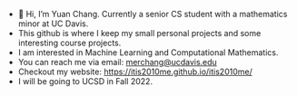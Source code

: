 - 👋 Hi, I’m Yuan Chang. Currently a senior CS student with a mathematics minor at UC Davis.
- This github is where I keep my small personal projects and some interesting course projects.
- I am interested in Machine Learning and Computational Mathematics.
- You can reach me via email: merchang@ucdavis.edu
- Checkout my website: https://itis2010me.github.io/itis2010me/
- I will be going to UCSD in Fall 2022.
  

<!---
itis2010me/itis2010me is a ✨ special ✨ repository because its `README.md` (this file) appears on your GitHub profile.
You can click the Preview link to take a look at your changes.
--->
